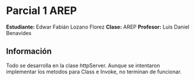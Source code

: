 # Parcial 1 AREP

**Estudiante:** Edwar Fabián Lozano Florez
**Clase:** AREP
**Profesor:** Luis Daniel Benavides

## Información
Todo se desarrolla en la clase httpServer. 
Aunque se intentaron implementar los metodos para Class e Invoke, no terminan de funcionar. 